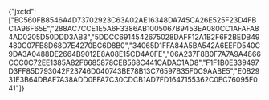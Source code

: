 {"jxcfd":["EC560FB8546A4D73702923C63A02AE16348DA745CA26E525F23D4FBC1A96F65E","288AC7CCE1E5A6F3386AB1005067B9453EA080CC1AFAFA84AD0205D50DDD3AB3","5DDCC6914542675028DAFF12A1B2F6F2BEDB49480C07FB8D68D7E4270BC6D8B0","34065D1FFA84A5BA542A6EEFD540C9DA3A0488DE2664B9012E8A08E15CD4A0FE","06A237F8B0F7A7A9A4866CCC0C72EE1385A82F6685878CEB568C441CADAC1AD8","F1F1B0E339497D3FF85D793042F23746D040743BE78B13C76597B35F0C9AABE5","E0B2931E3B64DBAF7A38ADD0EFA7C30CDCB1AD7FD1647155362C0EC76095F041"]}
